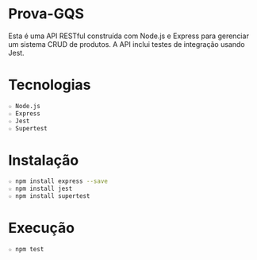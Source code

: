 # Prova-GQS
Esta é uma API RESTful construída com Node.js e Express para gerenciar um sistema CRUD de produtos. A API inclui testes de integração usando Jest.

# Tecnologias
```bash
☆ Node.js
☆ Express
☆ Jest
☆ Supertest
````
# Instalação
```bash
☆ npm install express --save
☆ npm install jest 
☆ npm install supertest
```
# Execução
```bash
☆ npm test
